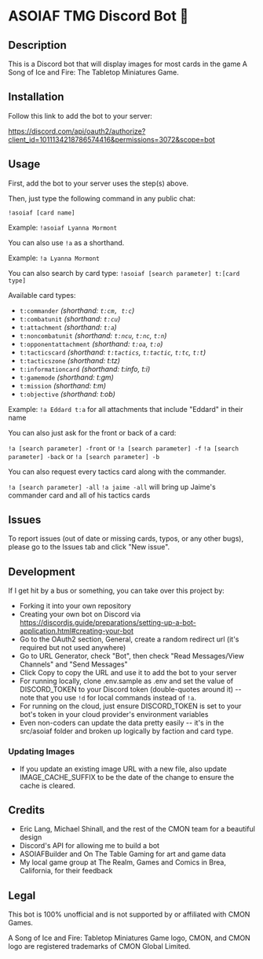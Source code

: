 # ASOIAF TMG Discord Bot 🐉

## Description

This is a Discord bot that will display images for most cards in the game A Song of Ice and Fire: The Tabletop Miniatures Game.

## Installation

Follow this link to add the bot to your server: 

https://discord.com/api/oauth2/authorize?client_id=1011134218786574416&permissions=3072&scope=bot

## Usage

First, add the bot to your server uses the step(s) above.

Then, just type the following command in any public chat:

`!asoiaf [card name]`

Example: `!asoiaf Lyanna Mormont`

You can also use `!a` as a shorthand.

Example: `!a Lyanna Mormont`

You can also search by card type: `!asoiaf [search parameter] t:[card type]`

Available card types:

- `t:commander` _(shorthand: `t:cm, t:c`)_
- `t:combatunit` _(shorthand: `t:cu`)_
- `t:attachment` _(shorthand: `t:a`)_
- `t:noncombatunit` _(shorthand: `t:ncu`, `t:nc`, `t:n`)_
- `t:opponentattachment` _(shorthand: `t:oa`, `t:o`)_
- `t:tacticscard` _(shorthand: `t:tactics`, `t:tactic`, `t:tc`, `t:t`)_
- `t:tacticszone` _(shorthand: t:tz)_
- `t:informationcard` _(shorthand: t:info, t:i)_
- `t:gamemode` _(shorthand: t:gm)_
- `t:mission` _(shorthand: t:m)_
- `t:objective` _(shorthand: t:ob)_

Example: `!a Eddard t:a` for all attachments that include "Eddard" in their name

You can also just ask for the front or back of a card:

`!a [search parameter] -front` or `!a [search parameter] -f`
`!a [search parameter] -back` or `!a [search parameter] -b`

You can also request every tactics card along with the commander.

`!a [search parameter] -all`
`!a jaime -all` will bring up Jaime's commander card and all of his tactics cards

## Issues

To report issues (out of date or missing cards, typos, or any other bugs), please go to the Issues tab and click "New issue".

## Development

If I get hit by a bus or something, you can take over this project by:

- Forking it into your own repository
- Creating your own bot on Discord via https://discordjs.guide/preparations/setting-up-a-bot-application.html#creating-your-bot
- Go to the OAuth2 section, General, create a random redirect url (it's required but not used anywhere)
- Go to URL Generator, check "Bot", then check "Read Messages/View Channels" and "Send Messages"
- Click Copy to copy the URL and use it to add the bot to your server
- For running locally, clone .env.sample as .env and set the value of DISCORD_TOKEN to your Discord token (double-quotes around it) -- note that you use `!d` for local commands instead of `!a`.
- For running on the cloud, just ensure DISCORD_TOKEN is set to your bot's token in your cloud provider's environment variables
- Even non-coders can update the data pretty easily -- it's in the src/asoiaf folder and broken up logically by faction and card type.

### Updating Images

- If you update an existing image URL with a new file, also update IMAGE_CACHE_SUFFIX to be the date of the change to ensure the cache is cleared.

## Credits

- Eric Lang, Michael Shinall, and the rest of the CMON team for a beautiful design
- Discord's API for allowing me to build a bot
- ASOIAFBuilder and On The Table Gaming for art and game data
- My local game group at The Realm, Games and Comics in Brea, California, for their feedback

## Legal

This bot is 100% unofficial and is not supported by or affiliated with CMON Games.

A Song of Ice and Fire: Tabletop Miniatures Game logo, CMON, and CMON logo are registered trademarks of CMON Global Limited.
